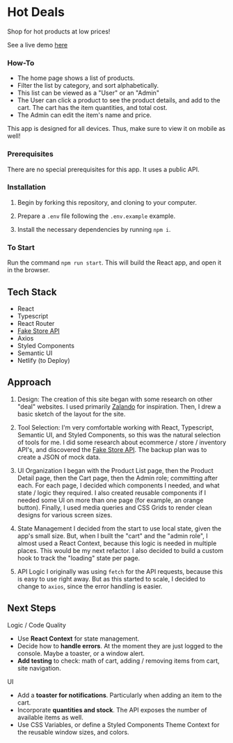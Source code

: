 # Hot Deals

Shop for hot products at low prices!

See a live demo [here](https://keen-shockley-f4d977.netlify.app/)

### How-To

- The home page shows a list of products.
- Filter the list by category, and sort alphabetically.
- This list can be viewed as a "User" or an "Admin"
- The User can click a product to see the product details, and add to the cart. The cart has the item quantities, and total cost.
- The Admin can edit the item's name and price.

This app is designed for all devices. Thus, make sure to view it on mobile as well!

### Prerequisites

There are no special prerequisites for this app. It uses a public API.

### Installation

1. Begin by forking this repository, and cloning to your computer.

2. Prepare a `.env` file following the `.env.example` example.

3. Install the necessary dependencies by running `npm i`.

### To Start

Run the command `npm run start`. This will build the React app, and open it in the browser.

## Tech Stack

- React
- Typescript
- React Router
- [Fake Store API](https://fakestoreapi.com/)
- Axios
- Styled Components
- Semantic UI
- Netlify (to Deploy)

## Approach

1. Design:
   The creation of this site began with some research on other "deal" websites.
   I used primarily [Zalando](https://www.zalando.at/) for inspiration.
   Then, I drew a basic sketch of the layout for the site.

2. Tool Selection:
   I'm very comfortable working with React, Typescript, Semantic UI, and Styled Components, so this was the natural selection of tools for me.
   I did some research about ecommerce / store / inventory API's, and discovered the [Fake Store API](https://fakestoreapi.com/).
   The backup plan was to create a JSON of mock data.

3. UI Organization
   I began with the Product List page, then the Product Detail page, then the Cart page, then the Admin role; committing after each.
   For each page, I decided which components I needed, and what state / logic they required.
   I also created reusable components if I needed some UI on more than one page (for example, an orange button).
   Finally, I used media queries and CSS Grids to render clean designs for various screen sizes.

4. State Management
   I decided from the start to use local state, given the app's small size.
   But, when I built the "cart" and the "admin role", I almost used a React Context, because this logic is needed in multiple places. This would be my next refactor.
   I also decided to build a custom hook to track the "loading" state per page.

5. API Logic
   I originally was using `fetch` for the API requests, because this is easy to use right away. But as this started to scale, I decided to change to `axios`, since the error handling is easier.

## Next Steps

Logic / Code Quality

- Use **React Context** for state management.
- Decide how to **handle errors**. At the moment they are just logged to the console. Maybe a toaster, or a window alert.
- **Add testing** to check: math of cart, adding / removing items from cart, site navigation.

UI

- Add a **toaster for notifications**. Particularly when adding an item to the cart.
- Incorporate **quantities and stock**. The API exposes the number of available items as well.
- Use CSS Variables, or define a Styled Components Theme Context for the reusable window sizes, and colors.
